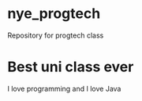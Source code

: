 # nye_progtech
Repository for progtech class

# Best uni class ever
I love programming and I love Java
